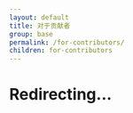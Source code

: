 ```yaml
---
layout: default
title: 对于贡献者
group: base
permalink: /for-contributors/
children: for-contributors
---
```


# Redirecting...

<script>
    window.location.replace("https://github.com/input-output-hk/cardano-sl/blob/develop/CONTRIBUTING.md");
</script>

